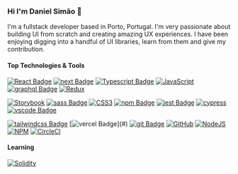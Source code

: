 ### Hi I'm Daniel Simão 👋

I'm a fullstack developer based in Porto, Portugal. I'm very passionate about building UI from scratch and creating amazing UX experiences. I have been enjoying digging into a handful of UI libraries, learn from them and give my contribution.

#### Top Technologies & Tools

[![React Badge](https://img.shields.io/badge/React-20232A?style=for-the-badge&logo=react&logoColor=61DAFB)](#) 
[![next Badge](https://img.shields.io/badge/next.js-000000?style=for-the-badge&logo=next-dot-js&logoColor=white)](#)
[![Typescript Badge](https://img.shields.io/badge/TypeScript-007ACC?style=for-the-badge&logo=typescript&logoColor=white)](#)
[![JavaScript](https://img.shields.io/badge/javascript-%23323330.svg?style=for-the-badge&logo=javascript&logoColor=%23F7DF1E)](#)
[![graphql Badge](https://img.shields.io/badge/GraphQl-E10098?style=for-the-badge&logo=graphql&logoColor=white)](#)
[![Redux](https://img.shields.io/badge/redux-%23593d88.svg?style=for-the-badge&logo=redux&logoColor=white)](#)

[![Storybook](https://img.shields.io/badge/-Storybook-FF4785?style=for-the-badge&logo=storybook&logoColor=white)](#)
[![sass Badge](https://img.shields.io/badge/Sass-CC6699?style=for-the-badge&logo=sass&logoColor=white)](#)
[![CSS3](https://img.shields.io/badge/css3-%231572B6.svg?style=for-the-badge&logo=css3&logoColor=white)](#)
[![npm Badge](https://img.shields.io/badge/npm-CB3837?style=for-the-badge&logo=npm&logoColor=white)](#) 
[![jest Badge](https://img.shields.io/badge/Jest-C21325?style=for-the-badge&logo=jest&logoColor=white)](#)
[![cypress](https://img.shields.io/badge/-cypress-%23E5E5E5?style=for-the-badge&logo=cypress&logoColor=058a5e)](#)
[![vscode Badge](https://img.shields.io/badge/Visual_Studio_Code-0078D4?style=for-the-badge&logo=visual%20studio%20code&logoColor=white)](#) 

[![tailwindcss Badge](https://img.shields.io/badge/Tailwind_CSS-38B2AC?style=for-the-badge&logo=tailwind-css&logoColor=white)](#) 
[![vercel Badge](https://img.shields.io/badge/vercel%20-%23000000.svg?&style=for-the-badge&logo=vercel&logoColor=white")](#)
[![git Badge](https://img.shields.io/badge/Git-F05032?style=for-the-badge&logo=git&logoColor=white)](#)
[![GitHub](https://img.shields.io/badge/github-%23121011.svg?style=for-the-badge&logo=github&logoColor=white)](#)
[![NodeJS](https://img.shields.io/badge/node.js-6DA55F?style=for-the-badge&logo=node.js&logoColor=white)](#)
[![NPM](https://img.shields.io/badge/NPM-%23000000.svg?style=for-the-badge&logo=npm&logoColor=white)](#)
[![CircleCI](https://img.shields.io/badge/circle%20ci-%23161616.svg?style=for-the-badge&logo=circleci&logoColor=white)](#)

#### Learning

[![Solidity](https://img.shields.io/badge/Solidity-%23363636.svg?style=for-the-badge&logo=solidity&logoColor=white)](#)


